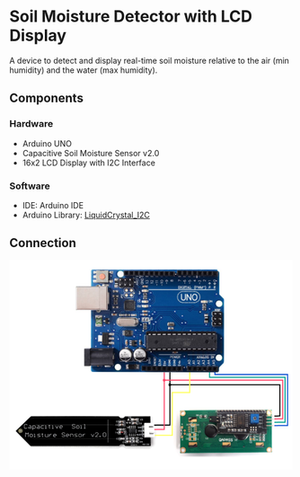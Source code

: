 # Soil Moisture Detector with LCD Display

A device to detect and display real-time soil moisture relative to the air (min humidity) and the water (max humidity).

## Components

### Hardware

* Arduino UNO
* Capacitive Soil Moisture Sensor v2.0
* 16x2 LCD Display with I2C Interface

### Software

* IDE: Arduino IDE
* Arduino Library: [LiquidCrystal_I2C](https://github.com/johnrickman/LiquidCrystal_I2C)

## Connection
![](https://raw.githubusercontent.com/YuKitAs/arduino-projects/master/soil-moisture-detector-with-lcd-display/connection.png)
